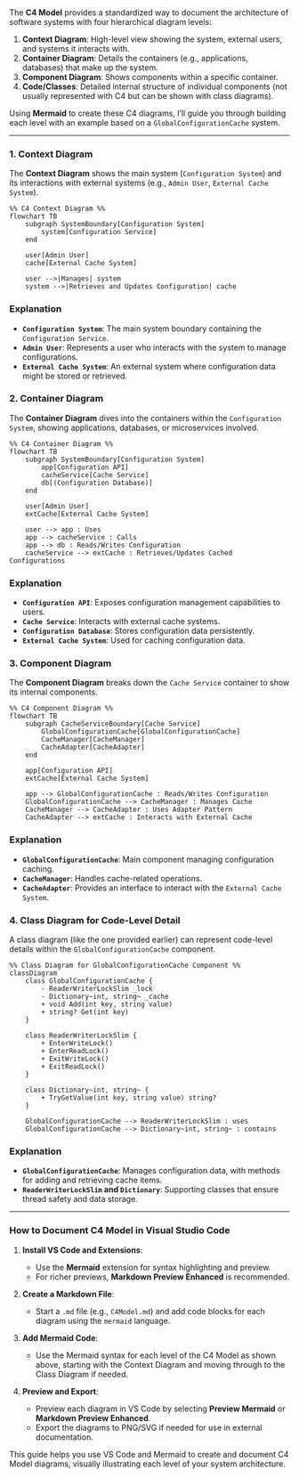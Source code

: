 ### 
The **C4 Model** provides a standardized way to document the architecture of software systems with four hierarchical diagram levels:

1. **Context Diagram**: High-level view showing the system, external users, and systems it interacts with.
2. **Container Diagram**: Details the containers (e.g., applications, databases) that make up the system.
3. **Component Diagram**: Shows components within a specific container.
4. **Code/Classes**: Detailed internal structure of individual components (not usually represented with C4 but can be shown with class diagrams).

Using **Mermaid** to create these C4 diagrams, I’ll guide you through building each level with an example based on a `GlobalConfigurationCache` system.

---

### 1. **Context Diagram** 

The **Context Diagram** shows the main system (`Configuration System`) and its interactions with external systems (e.g., `Admin User`, `External Cache System`).

```mermaid
%% C4 Context Diagram %%
flowchart TB
    subgraph SystemBoundary[Configuration System]
        system[Configuration Service]
    end

    user[Admin User]
    cache[External Cache System]

    user -->|Manages| system
    system -->|Retrieves and Updates Configuration| cache

```

### Explanation
- **`Configuration System`**: The main system boundary containing the `Configuration Service`.
- **`Admin User`**: Represents a user who interacts with the system to manage configurations.
- **`External Cache System`**: An external system where configuration data might be stored or retrieved.

### 2. **Container Diagram**

The **Container Diagram** dives into the containers within the `Configuration System`, showing applications, databases, or microservices involved.

```mermaid
%% C4 Container Diagram %%
flowchart TB
    subgraph SystemBoundary[Configuration System]
        app[Configuration API]
        cacheService[Cache Service]
        db[(Configuration Database)]
    end

    user[Admin User]
    extCache[External Cache System]

    user --> app : Uses
    app --> cacheService : Calls
    app --> db : Reads/Writes Configuration
    cacheService --> extCache : Retrieves/Updates Cached Configurations
```

### Explanation
- **`Configuration API`**: Exposes configuration management capabilities to users.
- **`Cache Service`**: Interacts with external cache systems.
- **`Configuration Database`**: Stores configuration data persistently.
- **`External Cache System`**: Used for caching configuration data.

### 3. **Component Diagram**

The **Component Diagram** breaks down the `Cache Service` container to show its internal components.

```mermaid
%% C4 Component Diagram %%
flowchart TB
    subgraph CacheServiceBoundary[Cache Service]
        GlobalConfigurationCache[GlobalConfigurationCache]
        CacheManager[CacheManager]
        CacheAdapter[CacheAdapter]
    end

    app[Configuration API]
    extCache[External Cache System]

    app --> GlobalConfigurationCache : Reads/Writes Configuration
    GlobalConfigurationCache --> CacheManager : Manages Cache
    CacheManager --> CacheAdapter : Uses Adapter Pattern
    CacheAdapter --> extCache : Interacts with External Cache
```

### Explanation
- **`GlobalConfigurationCache`**: Main component managing configuration caching.
- **`CacheManager`**: Handles cache-related operations.
- **`CacheAdapter`**: Provides an interface to interact with the `External Cache System`.

### 4. **Class Diagram for Code-Level Detail**

A class diagram (like the one provided earlier) can represent code-level details within the `GlobalConfigurationCache` component.

```mermaid
%% Class Diagram for GlobalConfigurationCache Component %%
classDiagram
    class GlobalConfigurationCache {
        - ReaderWriterLockSlim _lock
        - Dictionary~int, string~ _cache
        + void Add(int key, string value)
        + string? Get(int key)
    }

    class ReaderWriterLockSlim {
        + EnterWriteLock()
        + EnterReadLock()
        + ExitWriteLock()
        + ExitReadLock()
    }

    class Dictionary~int, string~ {
        + TryGetValue(int key, string value) string?
    }

    GlobalConfigurationCache --> ReaderWriterLockSlim : uses
    GlobalConfigurationCache --> Dictionary~int, string~ : contains
```

### Explanation
- **`GlobalConfigurationCache`**: Manages configuration data, with methods for adding and retrieving cache items.
- **`ReaderWriterLockSlim` and `Dictionary`**: Supporting classes that ensure thread safety and data storage.

---

### How to Document C4 Model in Visual Studio Code

1. **Install VS Code and Extensions**:
   - Use the **Mermaid** extension for syntax highlighting and preview.
   - For richer previews, **Markdown Preview Enhanced** is recommended.

2. **Create a Markdown File**:
   - Start a `.md` file (e.g., `C4Model.md`) and add code blocks for each diagram using the `mermaid` language.

3. **Add Mermaid Code**:
   - Use the Mermaid syntax for each level of the C4 Model as shown above, starting with the Context Diagram and moving through to the Class Diagram if needed.

4. **Preview and Export**:
   - Preview each diagram in VS Code by selecting **Preview Mermaid** or **Markdown Preview Enhanced**.
   - Export the diagrams to PNG/SVG if needed for use in external documentation.

This guide helps you use VS Code and Mermaid to create and document C4 Model diagrams, visually illustrating each level of your system architecture.
